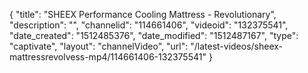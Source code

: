 {
    "title": "SHEEX Performance Cooling Mattress - Revolutionary",
    "description": "",
    "channelid": "114661406",
    "videoid": "132375541",
    "date_created": "1512485376",
    "date_modified": "1512487167",
    "type": "captivate",
    "layout": "channelVideo",
    "url": "\/latest-videos\/sheex-mattressrevolvess-mp4\/114661406-132375541"
}